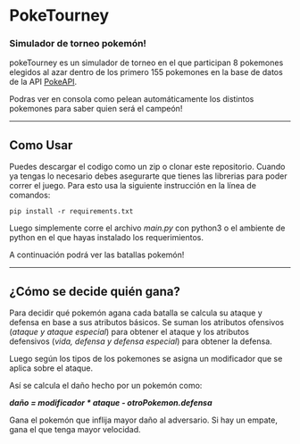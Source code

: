 # PokeTourney

### Simulador de torneo pokemón!


pokeTourney es un simulador de torneo en el que participan 8 pokemones elegidos al azar dentro de los
primero 155 pokemones en la base de datos de la API [PokeAPI](https://pokeapi.co/).

Podras ver en consola como pelean automáticamente los distintos pokemones para saber quien será el campeón!

---
## Como Usar
Puedes descargar el codigo como un zip o clonar este repositorio. Cuando ya tengas lo necesario debes asegurarte que tienes las librerias para poder correr el juego. Para esto usa la siguiente instrucción en la línea de comandos:

`pip install -r requirements.txt`

Luego simplemente corre el archivo *main.py* con python3 o el ambiente de python en el que hayas instalado los requerimientos. 

A continuación podrá ver las batallas pokemón!

---

## ¿Cómo se decide quién gana?
Para decidir qué pokemón agana cada batalla se calcula su ataque y defensa en base a sus atributos básicos. Se suman los atributos ofensivos (*ataque y ataque especial*) para obtener el ataque y los atributos defensivos (*vida, defensa y defensa especial*) para obtener la defensa.

Luego según los tipos de los pokemones se asigna un modificador que se aplica sobre el ataque.

Así se calcula el daño hecho por un pokemón como:

***daño = modificador * ataque - otroPokemon.defensa***

Gana el pokemón que inflija mayor daño al adversario. Si hay un empate, gana el que tenga mayor velocidad. 

